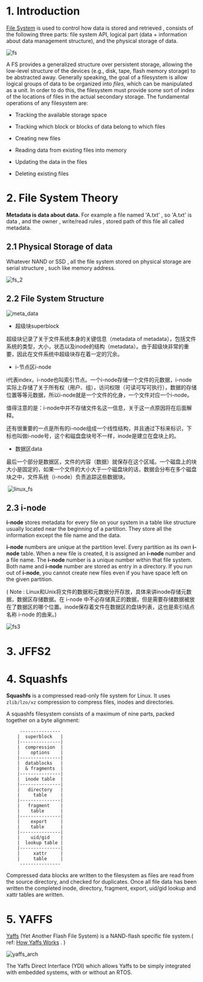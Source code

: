 # 1. Introduction

[File System](https://zhuanlan.zhihu.com/p/291300196) is used to control how data is stored and retrieved , consists of the following three parts: file system API, logical part (data + information about data management structure), and the physical storage of data.

![fs](../img/linux-file-system-2.png)

A FS provides a generalized structure over persistent storage, allowing the low-level structure of the devices (e.g., disk, tape, flash memory storage) to be abstracted away. Generally speaking, the goal of a filesystem is allow logical groups of data to be organized into *files*, which can be manipulated as a unit. In order to do this, the filesystem must provide some sort of index of the locations of files in the actual secondary storage. The fundamental operations of any filesystem are:

- Tracking the available storage space

- Tracking which block or blocks of data belong to which files

- Creating new files

- Reading data from existing files into memory

- Updating the data in the files

- Deleting existing files

  

# 2. File System Theory

**Metadata  is data about data.**  For example a file named  'A.txt' , so  'A.txt'  is data , and the owner  , write/read rules  ,  stored path of this file all called metadata.

## 2.1  Physical Storage of data

Whatever NAND or SSD  , all the file system stored on physical  storage are  serial structure , such like memory address.

![fs_2](../img/linux_fs2.png)



## 2.2 File System Structure



![meta_data](../img/fs_matedata.png)

- 超级块superblock

超级块记录了关于文件系统本身的关键信息（metadata of metadata），包括文件系统的类型，大小，状态以及inode的结构（metadata）。由于超级块非常的重要，因此在文件系统中超级块存在着一定的冗余。

- i-节点区i-node

i代表index，i-node也叫索引节点。一个i-node存储一个文件的元数据，i-node实际上存储了关于所有权（用户、组），访问权限（可读可写可执行），数据的存储位置等等元数据，所以i-node就是一个文件的化身，一个文件对应一个i-node。

值得注意的是：i-node中并不存储文件名这一信息，关于这一点原因将在后面解释。

还有很重要的一点是所有的i-node组成一个线性结构，并且通过下标来标识，下标也叫做i-node号，这个和磁盘盘块号不一样，inode是建立在盘块上的。

- 数据区data

最后一个部分是数据区，文件的内容（数据）就保存在这个区域。一个磁盘上的块大小是固定的，如果一个文件的大小大于一个磁盘块的话，数据会分布在多个磁盘块之中，文件系统（i-node）负责追踪这些数据块。



​	![linux_fs](../img/linux_fs.png)



## 2.3  i-node

**i-node**  stores metadata for every file on your system in a table like structure usually located near the beginning of a partition. They store all the information except the file name and the data. 

**i-node** numbers are unique at the partition level. Every partition as its own **i-node** table. When a new file is created, it is assigned an **i-node** number and a file name. The **i-node** number is a unique number within that file system. Both name and **i-node** number are stored as entry in a directory. If you run out of **i-node**, you cannot create new files even if you have space left on the given partition.

( Note : Linux和Unix将文件的数据和元数据分开存放，具体来讲inode存储元数据，数据区存储数据。在 i-node 中不必存储真正的数据，但是需要存储数据被放在了数据区的哪个位置。inode保存着文件在数据区的盘块列表，这也是索引结点名称 i-node 的由来。)

![fs3](../img/fs3.jpg)



# 3. JFFS2







# 4.  Squashfs

**Squashfs** is a compressed read-only file system for Linux. It uses ``zlib/lzo/xz`` compression to compress files, inodes and directories.

A squashfs filesystem consists of a maximum of nine parts, packed together on a byte alignment:
```shell
     ---------------
    |  superblock   |
    |---------------|
    |  compression  |
    |    options    |
    |---------------|
    |  datablocks   |
    |  & fragments  |
    |---------------|
    |  inode table  |
    |---------------|
    |   directory   |
    |     table     |
    |---------------|
    |   fragment    |
    |    table      |
    |---------------|
    |    export     |
    |    table      |
    |---------------|
    |    uid/gid    |
    |  lookup table |
    |---------------|
    |     xattr     |
    |     table     |
     ---------------
```

Compressed data blocks are written to the filesystem as files are read from the source directory, and checked for duplicates.  Once all file data has been written the completed inode, directory, fragment, export, uid/gid lookup and xattr tables are written.





# 5. YAFFS

[Yaffs](<https://yaffs.net/>)  (Yet Another Flash File System) is a NAND-flash specific file system.( ref: [How Yaffs Works](<https://yaffs.net/documents/how-yaffs-works>) . )

![yaffs_arch](../img/yaffs_arch.png)

The Yaffs Direct Interface (YDI) which allows Yaffs to be simply integrated with embedded systems, with or without an RTOS.

